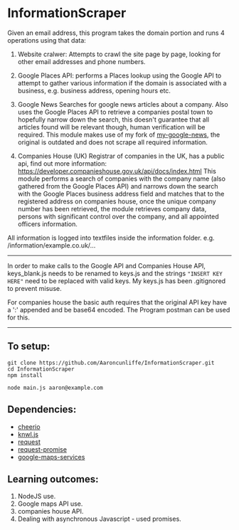 # InformationScraper

Given an email address, this program takes the domain portion and runs 4 operations using that data:

1. Website cralwer:
Attempts to crawl the site page by page, looking for other email addresses and phone numbers.

2. Google Places API:
performs a Places lookup using the Google API to attempt to gather various information if the domain is associated with a business, e.g. business address, opening hours etc.

3. Google News
Searches for google news articles about a company. Also uses the Google Places API to retrieve a companies postal town to hopefully narrow down the search, this doesn't guarantee that all articles found will be relevant though, human verification will be required. This module makes use of my fork of [my-google-news](https://github.com/Aaroncunliffe/my-google-news), the original is outdated and does not scrape all required information. 

4. Companies House (UK)
Registrar of companies in the UK, has a public api, find out more information: https://developer.companieshouse.gov.uk/api/docs/index.html
This module performs a search of companies with the company name (also gathered from the Google Places API) and narrows down the search with the Google Places business address field and matches that to the registered address on companies house, once the unique company number has been retrieved, the module retrieves company data, 
persons with significant control over the company, and all appointed officers information.

All information is logged into textfiles inside the information folder. e.g. /information/example.co.uk/...

---

In order to make calls to the Google API and Companies House API, keys_blank.js needs to be renamed to keys.js and the strings `"INSERT KEY HERE"` need to be replaced with valid keys. My keys.js has been .gitignored to prevent misuse.

For companies house the basic auth requires that the original API key have a ':' appended and be base64 encoded. The Program postman can be used for this.

---

## To setup:
```
git clone https://github.com/Aaroncunliffe/InformationScraper.git
cd InformationScraper
npm install
```

```
node main.js aaron@example.com
```

## Dependencies:
* [cheerio](https://github.com/cheeriojs/cheerio)
* [knwl.js](https://github.com/benhmoore/Knwl.js) 
* [request](https://github.com/request/request) 
* [request-promise](https://github.com/request/request-promise) 
* [google-maps-services](https://github.com/googlemaps/google-maps-services-js)

## Learning outcomes:
1. NodeJS use.
2. Google maps API use.
3. companies house API.
4. Dealing with asynchronous Javascript - used promises.
